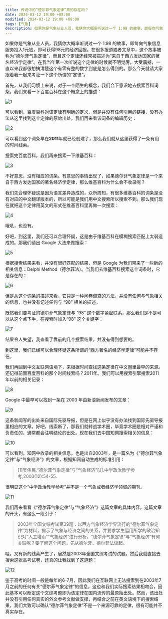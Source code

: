 ```yaml
---
title: 传说中的“德尔菲气象定律”真的存在吗？
date: 2024-03-12 19:00 +08:00
modified: 2024-03-12 19:00 +08:00
tags: [气象]
description: 如果你是气象从业人员，我猜你大概率听说过一个 1:98 的故事，即每向气象信息服务投入1元钱，即可获得98元的经济回报。在很多报道或者文章中，这个故事被称为“德尔菲气象定律”，而且这个定律还经常被描述为“来自于西方发达国家的著名经济学定律”。在我当年第一次听说这个定律的时候就不明觉厉，大受震撼，一直以来我都很想搞清楚这个有零有整的数字到底是怎么得到的。那么今天就请大家跟着我一起来考证一下这个所谓的“定律”。
---
```


如果你是气象从业人员，我猜你大概率听说过一个 1:98 的故事，即每向气象信息服务投入1元钱，即可获得98元的经济回报。在很多报道或者文章中，这个故事被称为“德尔菲气象定律”，而且这个定律还经常被描述为“来自于西方发达国家的著名经济学定律”。在我当年第一次听说这个定律的时候就不明觉厉，大受震撼，一直以来我都很想搞清楚这个有零有整的数字到底是怎么得到的。那么今天就请大家跟着我一起来考证一下这个所谓的“定律”。

首先，从我们习惯上来说，对于一个陌生的概念，我们会下意识地去搜索百科词条，我们来看一下百度百科在这个概念上的描述：

![1](/assets/img/does-delphi-meteo-law-really-exists/1.webp)

可以看到，百度百科对该定律有明确的定义，但是并没有任何引用的链接，没有办法从这里找到这个定律的原始出处。我们再来看该词条的编辑历史：

![2](/assets/img/does-delphi-meteo-law-really-exists/2.webp)

可以看到这个词条早在**2011**年就已经创建了，那么我们就从这里获得了一条有用的时间线索。

搜索完百度百科，我们再来搜索一下维基百科：

![3](/assets/img/does-delphi-meteo-law-really-exists/3.png)

不好意思，没有相应的词条。有意思的事情出现了，如果德尔菲气象定律是一个来自于西方发达国家的著名经济学定律，那么维基百科为什么会不收录呢？

我们先合理怀疑这是因为语言差异造成的，众所周知，有很多维基百科的词条是没有对应的中文翻译版本的，所以可能是我们用中文搜索所以搜索不到。那么我们现在就把这个定律用英文的形式在维基百科里再做一次搜索：

![4](/assets/img/does-delphi-meteo-law-really-exists/4.webp)

哦吼，也没有。

好吧，到这里，我们还可以合理怀疑，这是由于维基百科在模糊搜索匹配上太弱造成的。那我们请出 Google 大法来做搜索：

![5](/assets/img/does-delphi-meteo-law-really-exists/5.webp)

根据搜索结果来看，并没有很好匹配的结果，但是 Google 为我们带来了一些新的相关信息：Delphi Method（德尔菲法）。当我们去维基百科搜索这个词条时，它是存在的：

![6](/assets/img/does-delphi-meteo-law-really-exists/6.webp)

但是从这个词条的描述来看，它只是一种问卷调查的方法，并没有任何与气象相关的信息，也并没有记述任何与 “98” 相关的描述。

既然我们要考证的德尔菲气象定律与 “98” 这个数字紧密联系，那么我们是不是可以从这个点下手，在搜索时加入“98” 这个关键字：

![7](/assets/img/does-delphi-meteo-law-really-exists/7.webp)

结果令人失望，我查看了靠前的几个搜索结果，并没有得到想要的。

到这里，我们已经可以合理怀疑这条所谓的“西方著名的经济学定律”可能并不存在。

我们再回到中文互联网语境下，来根据时间查找这条定律在中文圈里最早的来源。还记得前面百度百科的那个时间线索吗？2011年。我们可以用搜索引擎搜索2011年以前的相关记录：

![8](/assets/img/does-delphi-meteo-law-really-exists/8.png)

Google 中最早可以找到一条在 2003 年由新浪新闻发布的文章：

![9](/assets/img/does-delphi-meteo-law-really-exists/9.webp)

这条新闻写的出处来自国际先驱导报，但是在网上似乎没有办法找到国际先驱导报里相应的文章。好吧，线索断了，那我们就转战学术圈，毕竟学术圈是相对严谨和负责任的，通常都会注明结论的出处。现在我们去中国知网搜索相关的信息：

![10](/assets/img/does-delphi-meteo-law-really-exists/10.webp)

可以看到，知网中收录的相关信息，也是出自2003年，是一篇名为《“德尔菲气象定律”与“气象经济”》的文章，根据知网自动生成的标准引用：

> [1]吴伟民.“德尔菲气象定律”与“气象经济”[J].中学政治教学参考,2003(12):54-55.

很明显这个“中学政治教学参考”并不是一个气象或者经济学领域的期刊。

![11](/assets/img/does-delphi-meteo-law-really-exists/11.webp)

我们再来看看《“德尔菲气象定律”与“气象经济”》这篇文章的具体内容，这篇文章的开头，有这么一段引子：

> 2003年全国文综考试第39题：以西方气象经济学界流行的“德尔菲气象定律”为材料，揭示了气象与经济之间的关系，并要求学生运用所学的政治知识对“人工增雨”“气象经济”进行分析。“德尔菲气象定律”与“气象经济”有何关联呢？要了解这个问题，先从德尔菲、德尔菲法谈起。

哇，又有新的线索产生了，居然是2003年全国文综考试的试题。然后我就直接去搜索这张高考试卷，还真的让我找到了这道题：

![12](/assets/img/does-delphi-meteo-law-really-exists/12.webp)

鉴于高考的时间一般是每年的6-7月，因此我们在互联网上无法搜索到在2003年7月之前的任何有关“德尔菲气象定律”的信息，这也和我们实际搜索结果相吻合，因此基本可以断定这个文综考题即为该定律在国内流传的最原始出处。然而，该出处并没有引用任何真实的外文参考文献做支撑，再结合之前在英文语境下的搜索结果，我们大致可以确认“德尔菲气象定律”不是一个来源可靠的定律，很有可能并不真实存在。
